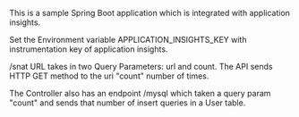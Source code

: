 This is a sample Spring Boot application which is integrated with application insights. 

Set the Environment variable APPLICATION_INSIGHTS_KEY with instrumentation key of application insights. 

/snat URL takes in two Query Parameters: url and count. The API sends HTTP GET method to the uri "count" number of times. 

The Controller also has an endpoint /mysql which taken a query param "count" and sends that number of insert queries in a User table. 

